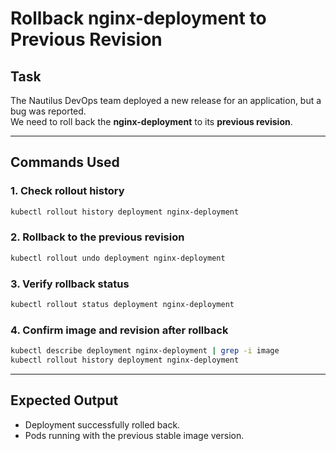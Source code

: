 # Rollback nginx-deployment to Previous Revision

## Task
The Nautilus DevOps team deployed a new release for an application, but a bug was reported.  
We need to roll back the **nginx-deployment** to its **previous revision**.

---

## Commands Used

### 1. Check rollout history
```bash
kubectl rollout history deployment nginx-deployment
````

### 2. Rollback to the previous revision

```bash
kubectl rollout undo deployment nginx-deployment
```

### 3. Verify rollback status

```bash
kubectl rollout status deployment nginx-deployment
```

### 4. Confirm image and revision after rollback

```bash
kubectl describe deployment nginx-deployment | grep -i image
kubectl rollout history deployment nginx-deployment
```

---

## Expected Output

* Deployment successfully rolled back.
* Pods running with the previous stable image version.

```
